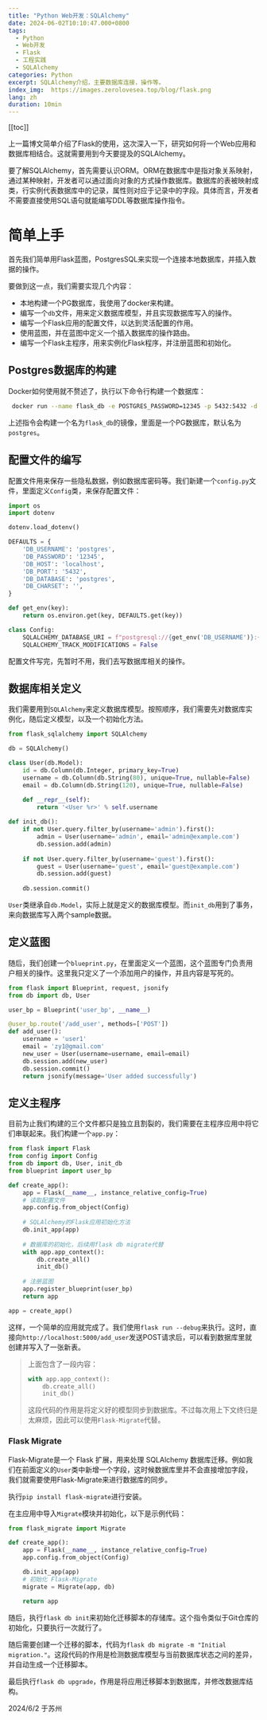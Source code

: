 ```yaml
---
title: "Python Web开发：SQLAlchemy"
date: 2024-06-02T10:10:47.000+0800
tags:
  - Python
  - Web开发
  - Flask
  - 工程实践
  - SQLAlchemy
categories: Python
excerpt: SQLAlchemy介绍，主要数据库连接，操作等。
index_img:  https://images.zerolovesea.top/blog/flask.png
lang: zh
duration: 10min
---
```

[[toc]]

上一篇博文简单介绍了Flask的使用，这次深入一下，研究如何将一个Web应用和数据库相结合。这就需要用到今天要提及的SQLAlchemy。

要了解SQLAlchemy，首先需要认识ORM。ORM在数据库中是指对象关系映射，通过某种映射，开发者可以通过面向对象的方式操作数据库。数据库的表被映射成类，行实例代表数据库中的记录，属性则对应于记录中的字段。具体而言，开发者不需要直接使用SQL语句就能编写DDL等数据库操作指令。

# 简单上手

首先我们简单用Flask蓝图，PostgresSQL来实现一个连接本地数据库，并插入数据的操作。

要做到这一点，我们需要实现几个内容：

- 本地构建一个PG数据库，我使用了docker来构建。
- 编写一个`db`文件，用来定义数据库模型，并且实现数据库写入的操作。
- 编写一个Flask应用的配置文件，以达到灵活配置的作用。
- 使用蓝图，并在蓝图中定义一个插入数据库的操作路由。
- 编写一个Flask主程序，用来实例化Flask程序，并注册蓝图和初始化。

## Postgres数据库的构建

Docker如何使用就不赘述了，执行以下命令行构建一个数据库：

```bash
 docker run --name flask_db -e POSTGRES_PASSWORD=12345 -p 5432:5432 -d postgres
```

上述指令会构建一个名为`flask_db`的镜像，里面是一个PG数据库，默认名为`postgres`。

## 配置文件的编写

配置文件用来保存一些隐私数据，例如数据库密码等。我们新建一个`config.py`文件，里面定义`Config`类，来保存配置文件：

```python
import os
import dotenv

dotenv.load_dotenv()

DEFAULTS = {
    'DB_USERNAME': 'postgres',
    'DB_PASSWORD': '12345',
    'DB_HOST': 'localhost',
    'DB_PORT': '5432',
    'DB_DATABASE': 'postgres',
    'DB_CHARSET': '',
}

def get_env(key):
    return os.environ.get(key, DEFAULTS.get(key))

class Config:
    SQLALCHEMY_DATABASE_URI = f"postgresql://{get_env('DB_USERNAME')}:{get_env('DB_PASSWORD')}@{get_env('DB_HOST')}:{get_env('DB_PORT')}/{get_env('DB_DATABASE')}"
    SQLALCHEMY_TRACK_MODIFICATIONS = False
```

配置文件写完，先暂时不用，我们去写数据库相关的操作。

## 数据库相关定义

我们需要用到`SQLAlchemy`来定义数据库模型。按照顺序，我们需要先对数据库实例化，随后定义模型，以及一个初始化方法。

```python
from flask_sqlalchemy import SQLAlchemy

db = SQLAlchemy()

class User(db.Model):
    id = db.Column(db.Integer, primary_key=True)
    username = db.Column(db.String(80), unique=True, nullable=False)
    email = db.Column(db.String(120), unique=True, nullable=False)

    def __repr__(self):
        return '<User %r>' % self.username
    
def init_db():
    if not User.query.filter_by(username='admin').first():
        admin = User(username='admin', email='admin@example.com')
        db.session.add(admin)
    
    if not User.query.filter_by(username='guest').first():
        guest = User(username='guest', email='guest@example.com')
        db.session.add(guest)
    
    db.session.commit()
```

`User`类继承自`db.Model`，实际上就是定义的数据库模型。而`init_db`用到了事务，来向数据库写入两个sample数据。

## 定义蓝图

随后，我们创建一个`blueprint.py`，在里面定义一个蓝图，这个蓝图专门负责用户相关的操作。这里我只定义了一个添加用户的操作，并且内容是写死的。

```python
from flask import Blueprint, request, jsonify
from db import db, User

user_bp = Blueprint('user_bp', __name__)

@user_bp.route('/add_user', methods=['POST'])
def add_user():
    username = 'user1' 
    email = 'zy1@gmail.com' 
    new_user = User(username=username, email=email)
    db.session.add(new_user)
    db.session.commit()
    return jsonify(message='User added successfully')
```

## 定义主程序

目前为止我们构建的三个文件都只是独立且割裂的，我们需要在主程序应用中将它们串联起来。我们构建一个`app.py`：

```python
from flask import Flask
from config import Config
from db import db, User, init_db
from blueprint import user_bp

def create_app():
    app = Flask(__name__, instance_relative_config=True)
    # 读取配置文件
    app.config.from_object(Config)
	
    # SQLAlchemy的Flask应用初始化方法
    db.init_app(app)
	
    # 数据库的初始化，后续用flask db migrate代替
    with app.app_context():
        db.create_all()
        init_db()
    
    # 注册蓝图
    app.register_blueprint(user_bp)
    return app

app = create_app()
```

这样，一个简单的应用就完成了。我们使用`flask run --debug`来执行。这时，直接向`http://localhost:5000/add_user`发送POST请求后，可以看到数据库里就创建并写入了一张新表。

> 上面包含了一段内容：
>
> ```python
> with app.app_context():
>     db.create_all()
>     init_db()
> ```
>
> 这段代码的作用是将定义好的模型同步到数据库。不过每次用上下文终归是太麻烦，因此可以使用`Flask-Migrate`代替。

### Flask Migrate

Flask-Migrate是一个 Flask 扩展，用来处理 SQLAlchemy 数据库迁移。例如我们在前面定义的`User`类中新增一个字段，这时候数据库里并不会直接增加字段，我们就需要使用Flask-Migrate来进行数据库的同步。

执行`pip install flask-migrate`进行安装。

在主应用中导入`Migrate`模块并初始化，以下是示例代码：

```python
from flask_migrate import Migrate

def create_app():
    app = Flask(__name__, instance_relative_config=True)
    app.config.from_object(Config)

    db.init_app(app)
    # 初始化 Flask-Migrate
    migrate = Migrate(app, db)

    return app
```

随后，执行`flask db init`来初始化迁移脚本的存储库。这个指令类似于Git仓库的初始化，只要执行一次就行了。

随后需要创建一个迁移的脚本，代码为`flask db migrate -m "Initial migration."`。这段代码的作用是检测数据库模型与当前数据库状态之间的差异，并自动生成一个迁移脚本。

最后执行`flask db upgrade`，作用是将应用迁移脚本到数据库，并修改数据库结构。

2024/6/2 于苏州
